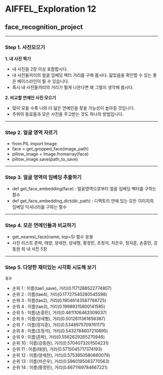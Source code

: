 # AIFFEL_Exploration 12
## face_recognition_project
---
### Step 1. 사진모으기 
**1. 내 사진 찍기**
- 내 사진을 2장 이상 포함합시다.
- 내 사진들끼리의 얼굴 임베딩 벡터 거리를 구해 봅시다. 닮았음을 확인할 수 있는 좋은 베이스라인이 될 수 있습니다.
- 혹시 내 사진들끼리의 거리가 멀게 나온다면 왜 그럴지 생각해 봅시다.

**2. 비교할 연예인 사진 모으기**
- 많이 모을 수록 나와 더 닮은 연예인을 찾을 가능성이 높아질 것입니다.
- 주위의 동료들과 모은 사진을 주고받는 것도 하나의 방법입니다.
---
### Step 2. 얼굴 영역 자르기
- from PIL import Image
- face = get_gropped_face(image_path)
- pillow_image = Image.fromarray(face)
- pillow_image.save(path_to_save)
----
### Step 3. 얼굴 영역의 임베딩 추출하기
- def get_face_embedding(face) : 얼굴영역으로부터 얼굴 임베딩 벡터를 구하는 함수
- def get_face_embedding_dict(dir_path) : 디렉토리 안에 있는 모든 이미지의 임베딩 딕셔너리를 구하는 함수
---
### Step 4. 모은 연에인들과 비교하기
- get_nearest_face(name, top=5) 함수 응용
- 사진 리스트 존박, 태양, 양세찬, 양세형, 황정민, 조정석, 차은우, 정지훈, 손흥민, 강동원 외 내 사진 5장
---
### Step 5.  다양한 재미있는 시각화 시도해 보기

```결과```
- 순위 1 : 이름(tae1_save), 거리(0.1171288522774807)
- 순위 2 : 이름(tae4), 거리(0.17727540280545598)
- 순위 3 : 이름(tae2), 거리(0.19046143587788725)
- 순위 4 : 이름(tae3), 거리(0.19989315800141585)
- 순위 5 : 이름(손흥민), 거리(0.4611106462009037)
- 순위 6 : 이름(양세형), 거리(0.5012611361656387)
- 순위 7 : 이름(정지훈), 거리(0.5348975709761171)
- 순위 8 : 이름(조정석), 거리(0.5432784607210895)
- 순위 9 : 이름(존박), 거리(0.5562629265270946)
- 순위 10 : 이름(강동원), 거리(0.5704073201504231)
- 순위 11 : 이름(태양), 거리(0.5715045717374193)
- 순위 12 : 이름(양세찬), 거리(0.5753650580660079)
- 순위 13 : 이름(차은우), 거리(0.5960195083770563)
- 순위 14 : 이름(황정민), 거리(0.6671169784667221)
